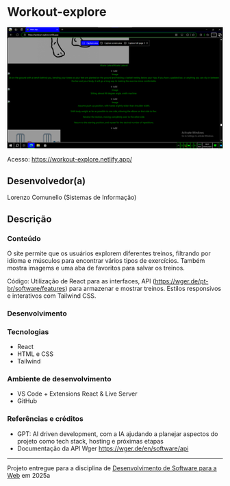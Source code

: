 # Workout-explore

![Screenshot](<https://github.com/fclorenzo/Workout-explore/blob/main/Screenshot.png?raw=true>)

Acesso: <https://workout-explore.netlify.app/>

## Desenvolvedor(a)

Lorenzo Comunello (Sistemas de Informação)

## Descrição

### Conteúdo

O site permite que os usuários explorem diferentes treinos, filtrando por idioma e músculos para encontrar vários tipos de exercícios. Também mostra imagems e uma aba de favoritos para salvar os treinos.

Código: Utilização de React para as interfaces, API (<https://wger.de/pt-br/software/features>) para armazenar e mostrar treinos. Estilos responsivos e interativos com Tailwind CSS.

### Desenvolvimento

### Tecnologias

- React
- HTML e CSS
- Tailwind

### Ambiente de desenvolvimento

- VS Code + Extensions React & Live Server
- GitHub

### Referências e créditos

- GPT: AI driven development, com a IA ajudando a planejar aspectos do projeto como tech stack, hosting e próximas etapas
- Documentação da API Wger <https://wger.de/en/software/api>

---
Projeto entregue para a disciplina de [Desenvolvimento de Software para a Web](http://github.com/andreainfufsm/elc1090-2025a) em 2025a
